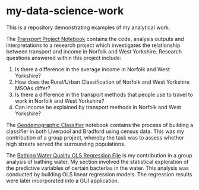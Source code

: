 # my-data-science-work
This is a repository demonstrating examples of my analytical work. 







The [Transport Project Notebook](transport-project.ipynb) contains the code, analysis outputs and interpretations to a research project which investigates the relationship between transport and income in Norfolk and West Yorkshire. Research questions answered within this project include:
   1. Is there a difference in the average income in Norfolk and West Yorkshire?
   2. How does the Rural/Urban Classification of Norfolk and West Yorkshire MSOAs differ?
   3. Is there a difference in the transport methods that people use to travel to work in Norfolk and West Yorkshire?
   4. Can income be explained by transport methods in Norfolk and West Yorkshire?


The [Geodemographic Classifier](geodemographic-classifier.ipynb) notebook contains the process of building a classifier in both Liverpool and Bradford using census data. This was my contribution of a group project, whereby the task was to assess whether high streets served the surrounding populations.

The [Bathing Water Quality OLS Regression File](bathingwaterquality-OLSregression.ipynb) is my contribution in a group analysis of bathing water. My section involved the statistical exploration of the predictive variables of certain bacterias in the water. This analysis was conducted by building OLS linear regression models. The regression results were later incorporated into a GUI application.
